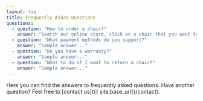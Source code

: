 ```yaml
---
layout: faq
title: Frequently Asked Questions
questions:
  - question: "How to order a chair?"
    answer: "Search our online store, click on a chair that you want to buy, then call or visit our showroom."
  - question: "What payment methods do you support?"
    answer: "Sample answer..."
  - question: "Do you have a warranty?"
    answer: "Sample answer..."
  - question: "What to do if I want to return a chair?"
    answer: "Sample answer..."
---
```


Here you can find the answers to frequently asked questions. Have another question? Feel free to [contact us]({{ site.base_url}}/contact).
